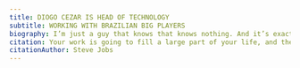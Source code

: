 ```yaml
---
title: DIOGO CEZAR IS HEAD OF TECHNOLOGY
subtitle: WORKING WITH BRAZILIAN BIG PLAYERS
biography: I’m just a guy that knows that knows nothing. And it’s exactly what makes me moving on. As teacher, talker, developer and technology enthusiastic, I am always searching for new challenges.
citation: Your work is going to fill a large part of your life, and the only way to be truly satisfied is to do what you believe is great work. And the only way to do great work is to love what you do. If you haven’t found it yet, keep looking. Don’t settle. As with all matters of the heart, you’ll know when you find it.
citationAuthor: Steve Jobs
---
```

